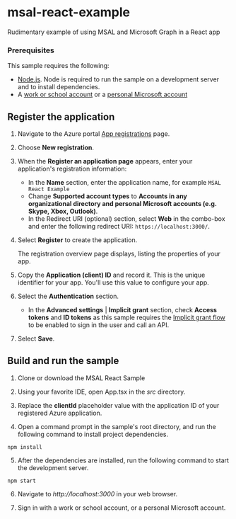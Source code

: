 # msal-react-example
Rudimentary example of using MSAL and Microsoft Graph in a React app

### Prerequisites

This sample requires the following:  

* [Node.js](https://nodejs.org/). Node is required to run the sample on a development server and to install dependencies.
* A [work or school account](https://dev.office.com/devprogram) or a [personal Microsoft account](https://account.microsoft.com/account)
  
## Register the application

1. Navigate to the Azure portal [App registrations](https://go.microsoft.com/fwlink/?linkid=2083908) page.

2. Choose **New registration**.

3. When the **Register an application page** appears, enter your application's registration information:

    * In the **Name** section, enter the application name, for example `MSAL React Example`
    * Change **Supported account types** to **Accounts in any organizational directory and personal Microsoft accounts (e.g. Skype, Xbox, Outlook)**.
    * In the Redirect URI (optional) section, select **Web** in the combo-box and enter the following redirect URI: `https://localhost:3000/`.

4. Select **Register** to create the application.

   The registration overview page displays, listing the properties of your app.

5. Copy the **Application (client) ID** and record it. This is the unique identifier for your app. You'll use this value to configure your app.

6. Select the **Authentication** section.
    * In the **Advanced settings** | **Implicit grant** section, check **Access tokens** and **ID tokens** as this sample requires
    the [Implicit grant flow](https://docs.microsoft.com/en-us/azure/active-directory/develop/v2-oauth2-implicit-grant-flow) to be enabled to
    sign in the user and call an API.

7. Select **Save**.

## Build and run the sample

1. Clone or download the MSAL React Sample

2. Using your favorite IDE, open App.tsx in the *src* directory.

3. Replace the **clientId** placeholder value with the application ID of your registered Azure application.

4. Open a command prompt in the sample's root directory, and run the following command to install project dependencies.

  ```
  npm install
  ```

5. After the dependencies are installed, run the following command to start the development server.

  ```
  npm start
  ```

6. Navigate to *http://localhost:3000* in your web browser.

7. Sign in with a work or school account, or a personal Microsoft account. 
